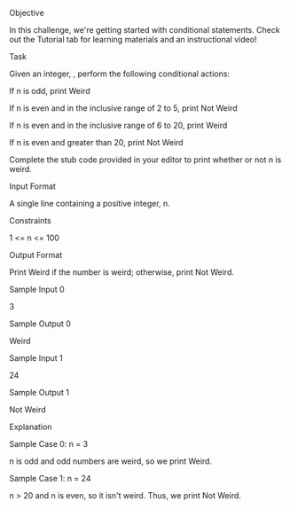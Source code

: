 Objective

In this challenge, we're getting started with conditional statements. Check out the Tutorial tab for learning materials and an instructional video!

Task

Given an integer, , perform the following conditional actions:

If n is odd, print Weird

If n is even and in the inclusive range of 2 to 5, print Not Weird

If n is even and in the inclusive range of 6 to 20, print Weird

If n is even and greater than 20, print Not Weird

Complete the stub code provided in your editor to print whether or not n is weird.


Input Format

A single line containing a positive integer, n.

Constraints

1 <= n <= 100

Output Format

Print Weird if the number is weird; otherwise, print Not Weird.

Sample Input 0

3

Sample Output 0

Weird

Sample Input 1

24

Sample Output 1

Not Weird


Explanation

Sample Case 0: n = 3

n is odd and odd numbers are weird, so we print Weird.

Sample Case 1: n = 24

n > 20 and n is even, so it isn't weird. Thus, we print Not Weird.

